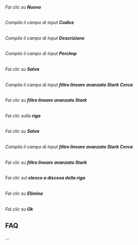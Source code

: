 ###### Fai clic su **Nuovo**  

###### Compila il campo di input **Codice**  

###### Compila il campo di input **Descrizione**  

###### Compila il campo di input **PercImp**  

###### Fai clic su **Salva**  

###### Compila il campo di input **filtro lineare avanzato Stark Cerca**  

###### Fai clic su **filtro lineare avanzato Stark**  

###### Fai clic sulla **riga**  

###### Fai clic su **Salva**  

###### Compila il campo di input **filtro lineare avanzato Stark Cerca**  

###### Fai clic su **filtro lineare avanzato Stark**  

###### Fai clic sul **elenco a discesa della riga**  

###### Fai clic su **Elimina**  

###### Fai clic su **Ok**  

FAQ
---

...
